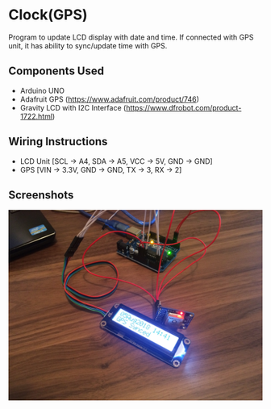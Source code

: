 # Clock(GPS)

Program to update LCD display with date and time.
If connected with GPS unit, it has ability to sync/update time with GPS.

## Components Used

  - Arduino UNO
  - Adafruit GPS (https://www.adafruit.com/product/746)
  - Gravity LCD with I2C Interface (https://www.dfrobot.com/product-1722.html)

## Wiring Instructions
  - LCD Unit [SCL -> A4, SDA -> A5, VCC -> 5V, GND -> GND]
  - GPS [VIN -> 3.3V, GND -> GND, TX -> 3, RX -> 2]

## Screenshots
![Screenshot](https://raw.githubusercontent.com/mayankgsingh/gpsclock/master/screenshot.jpg)

